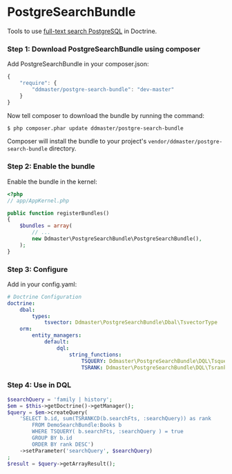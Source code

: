 PostgreSearchBundle
===================================

Tools to use <a target="_blank" href="http://www.postgresql.org/docs/9.1/static/textsearch.html">full-text search PostgreSQL</a> in Doctrine.

### Step 1: Download PostgreSearchBundle using composer

Add PostgreSearchBundle in your composer.json:

```js
{
    "require": {
        "ddmaster/postgre-search-bundle": "dev-master"
    }
}
```

Now tell composer to download the bundle by running the command:

``` bash
$ php composer.phar update ddmaster/postgre-search-bundle
```

Composer will install the bundle to your project's `vendor/ddmaster/postgre-search-bundle` directory.

### Step 2: Enable the bundle

Enable the bundle in the kernel:

``` php
<?php
// app/AppKernel.php

public function registerBundles()
{
    $bundles = array(
        // ...
        new Ddmaster\PostgreSearchBundle\PostgreSearchBundle(),
    );
}
```

### Step 3: Configure

Add in your config.yaml:

```yml
# Doctrine Configuration
doctrine:
    dbal:
        types:
            tsvector: Ddmaster\PostgreSearchBundle\Dbal\TsvectorType
    orm:
        entity_managers:
            default:
                dql:
                    string_functions:
                        TSQUERY: Ddmaster\PostgreSearchBundle\DQL\TsqueryFunction
                        TSRANK: Ddmaster\PostgreSearchBundle\DQL\TsrankFunction
```

### Step 4: Use in DQL

```php
$searchQuery = 'family | history';
$em = $this->getDoctrine()->getManager();
$query = $em->createQuery(
    'SELECT b.id, sum(TSRANKCD(b.searchFts, :searchQuery)) as rank 
        FROM DemoSearchBundle:Books b
        WHERE TSQUERY( b.searchFts, :searchQuery ) = true
        GROUP BY b.id
        ORDER BY rank DESC')
    ->setParameter('searchQuery', $searchQuery)
;
$result = $query->getArrayResult();
```
